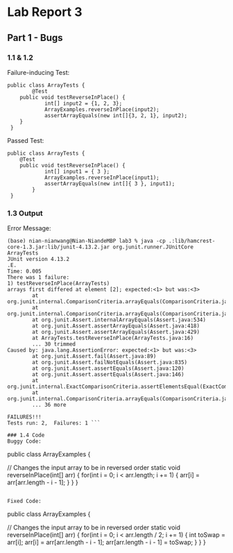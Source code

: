 # Lab Report 3
## Part 1 - Bugs
### 1.1 & 1.2
Failure-inducing Test:
```
public class ArrayTests {
        @Test 
	public void testReverseInPlace() {
            int[] input2 = {1, 2, 3};
            ArrayExamples.reverseInPlace(input2);
            assertArrayEquals(new int[]{3, 2, 1}, input2);
	}
 }
```
Passed Test:
```
public class ArrayTests {
	@Test 
	public void testReverseInPlace() {
            int[] input1 = { 3 };
            ArrayExamples.reverseInPlace(input1);
            assertArrayEquals(new int[]{ 3 }, input1);
        }
 }
```

### 1.3 Output
Error Message:
``` (base) nian-nianwang@Nian-NiandeMBP lab3 % javac -cp .:lib/hamcrest-core-1.3.jar:lib/junit-4.13.2.jar *.java
(base) nian-nianwang@Nian-NiandeMBP lab3 % java -cp .:lib/hamcrest-core-1.3.jar:lib/junit-4.13.2.jar org.junit.runner.JUnitCore ArrayTests
JUnit version 4.13.2
.E.
Time: 0.005
There was 1 failure:
1) testReverseInPlace(ArrayTests)
arrays first differed at element [2]; expected:<1> but was:<3>
        at org.junit.internal.ComparisonCriteria.arrayEquals(ComparisonCriteria.java:78)
        at org.junit.internal.ComparisonCriteria.arrayEquals(ComparisonCriteria.java:28)
        at org.junit.Assert.internalArrayEquals(Assert.java:534)
        at org.junit.Assert.assertArrayEquals(Assert.java:418)
        at org.junit.Assert.assertArrayEquals(Assert.java:429)
        at ArrayTests.testReverseInPlace(ArrayTests.java:16)
        ... 30 trimmed
Caused by: java.lang.AssertionError: expected:<1> but was:<3>
        at org.junit.Assert.fail(Assert.java:89)
        at org.junit.Assert.failNotEquals(Assert.java:835)
        at org.junit.Assert.assertEquals(Assert.java:120)
        at org.junit.Assert.assertEquals(Assert.java:146)
        at org.junit.internal.ExactComparisonCriteria.assertElementsEqual(ExactComparisonCriteria.java:8)
        at org.junit.internal.ComparisonCriteria.arrayEquals(ComparisonCriteria.java:76)
        ... 36 more

FAILURES!!!
Tests run: 2,  Failures: 1 ```

### 1.4 Code
Buggy Code:
```
public class ArrayExamples { 

  // Changes the input array to be in reversed order
  static void reverseInPlace(int[] arr) {
    for(int i = 0; i < arr.length; i += 1) {
      arr[i] = arr[arr.length - i - 1];
    }
  }
}
```

Fixed Code:
```
public class ArrayExamples { 

  // Changes the input array to be in reversed order
  static void reverseInPlace(int[] arr) {
    for(int i = 0; i < arr.length / 2; i += 1) {
      int toSwap = arr[i];
      arr[i] = arr[arr.length - i - 1];
      arr[arr.length - i - 1] = toSwap;
    }
  }
}
```


